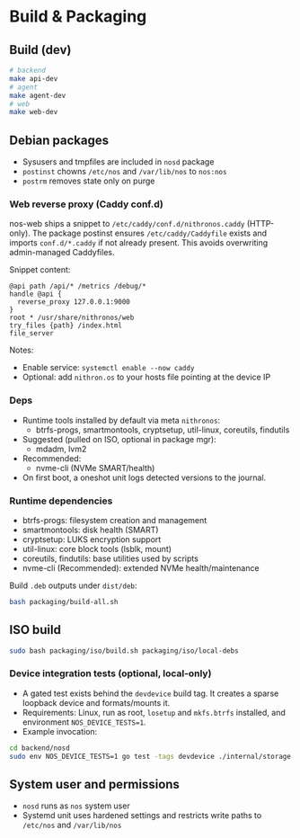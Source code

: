 # Build & Packaging

## Build (dev)
```bash
# backend
make api-dev
# agent
make agent-dev
# web
make web-dev
```

## Debian packages
- Sysusers and tmpfiles are included in `nosd` package
- `postinst` chowns `/etc/nos` and `/var/lib/nos` to `nos:nos`
- `postrm` removes state only on purge

### Web reverse proxy (Caddy conf.d)

nos-web ships a snippet to `/etc/caddy/conf.d/nithronos.caddy` (HTTP-only). The package postinst ensures `/etc/caddy/Caddyfile` exists and imports `conf.d/*.caddy` if not already present. This avoids overwriting admin-managed Caddyfiles.

Snippet content:
```
@api path /api/* /metrics /debug/*
handle @api {
  reverse_proxy 127.0.0.1:9000
}
root * /usr/share/nithronos/web
try_files {path} /index.html
file_server
```

Notes:
- Enable service: `systemctl enable --now caddy`
- Optional: add `nithron.os` to your hosts file pointing at the device IP

### Deps
- Runtime tools installed by default via meta `nithronos`:
  - btrfs-progs, smartmontools, cryptsetup, util-linux, coreutils, findutils
- Suggested (pulled on ISO, optional in package mgr):
  - mdadm, lvm2
- Recommended:
  - nvme-cli (NVMe SMART/health)
- On first boot, a oneshot unit logs detected versions to the journal.

### Runtime dependencies
- btrfs-progs: filesystem creation and management
- smartmontools: disk health (SMART)
- cryptsetup: LUKS encryption support
- util-linux: core block tools (lsblk, mount)
- coreutils, findutils: base utilities used by scripts
- nvme-cli (Recommended): extended NVMe health/maintenance

Build `.deb` outputs under `dist/deb`:
```bash
bash packaging/build-all.sh
```

## ISO build
```bash
sudo bash packaging/iso/build.sh packaging/iso/local-debs
```

### Device integration tests (optional, local-only)
- A gated test exists behind the `devdevice` build tag. It creates a sparse loopback device and formats/mounts it.
- Requirements: Linux, run as root, `losetup` and `mkfs.btrfs` installed, and environment `NOS_DEVICE_TESTS=1`.
- Example invocation:
```bash
cd backend/nosd
sudo env NOS_DEVICE_TESTS=1 go test -tags devdevice ./internal/storage -run LoopDeviceCreateSingle -v
```

## System user and permissions
- `nosd` runs as `nos` system user
- Systemd unit uses hardened settings and restricts write paths to `/etc/nos` and `/var/lib/nos`
